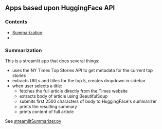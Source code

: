 ## Apps based upon HuggingFace API

### Contents

* [Summarization](summarization)
* []()

### Summarization

This is a streamlit app that does several things:

* uses the NY Times Top Stories API to get metadata for the current top stories
* extracts URLs and titles for the top 5, creates dropdown in sidebar
* when user selects a title:
  * fetches the full article directly from the Times website
  * extracts body of article using BeautifulSoup
  * submits first 2500 characters of body to HuggingFace's summarizer
  * prints the resulting summary
  * prints content of full article

See [streamlitSummarizer.py](https://github.com/mw0/MLnotebooks/blob/master/HuggingFace/python/streamlitSummarizer.py)
